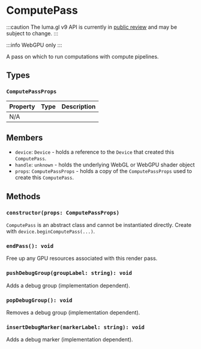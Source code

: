 # ComputePass

:::caution
The luma.gl v9 API is currently in [public review](/docs/public-review) and may be subject to change.
:::

:::info
WebGPU only
:::

A pass on which to run computations with compute pipelines.

## Types

### `ComputePassProps`

| Property | Type | Description |
| -------- | ---- | ----------- |
| N/A      |      |             |

## Members

- `device`: `Device` - holds a reference to the `Device` that created this `ComputePass`.
- `handle`: `unknown` - holds the underlying WebGL or WebGPU shader object
- `props`: `ComputePassProps` - holds a copy of the `ComputePassProps` used to create this `ComputePass`.

## Methods

### `constructor(props: ComputePassProps)`

`ComputePass` is an abstract class and cannot be instantiated directly. Create with `device.beginComputePass(...)`.

### `endPass(): void`

Free up any GPU resources associated with this render pass.

### `pushDebugGroup(groupLabel: string): void`

Adds a debug group (implementation dependent).

### `popDebugGroup(): void`

Removes a debug group (implementation dependent).

### `insertDebugMarker(markerLabel: string): void`

Adds a debug marker (implementation dependent).
